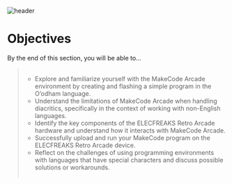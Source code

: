 ![header](assets/header.png)

# Objectives

By the end of this section, you will be able to...

<blockquote>
  <ul style="list-style-type:circle;">
    <br>
    <li>Explore and familiarize yourself with the MakeCode Arcade environment by creating and flashing a simple program in the O’odham language.</li>
    <li>Understand the limitations of MakeCode Arcade when handling diacritics, specifically in the context of working with non-English languages.</li>
    <li>Identify the key components of the ELECFREAKS Retro Arcade hardware and understand how it interacts with MakeCode Arcade.</li>
    <li>Successfully upload and run your MakeCode program on the ELECFREAKS Retro Arcade device.</li>
    <li>Reflect on the challenges of using programming environments with languages that have special characters and discuss possible solutions or workarounds.</li>
    <br>
  </ul>
</blockquote>
